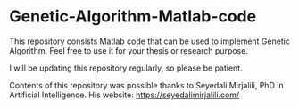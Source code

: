 # Genetic-Algorithm-Matlab-code
This repository consists Matlab code that can be used to implement Genetic Algorithm. Feel free to use it for your thesis or research purpose.

I will be updating this repository regularly, so please be patient.

Contents of this repository was possible thanks to Seyedali Mirjalili, PhD in Artificial Intelligence.
His website: https://seyedalimirjalili.com/
